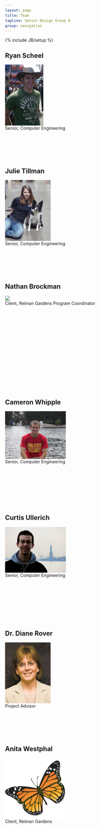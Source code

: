 ```yaml
---
layout: page
title: Team
tagline: Senior Design Group 8
group: navigation
---
```

{% include JB/setup %}

<style>
  img {
    max-width: 200px; 
    max-height:200px; 
    display:block; 
   /* border: 1px solid black;*/
  }
  .cont {
    display:block;
    height: 350px;
    width: 300px;
  }
</style>

<div class="row">
  <div class="span6">
    <div class="cont">
    <h2>Ryan Scheel</h2>
      <img src="img/ryan.jpg"/>
      Senior, Computer Engineering
    </div>
    <div class="cont">
    <h2>Julie Tillman</h2>
      <img src="img/julie.jpg"/>
      Senior, Computer Engineering
    </div>
    <div class="cont">
    <h2>Nathan Brockman</h2>
      <img src="img/nathan.png"/>
      Client, Reiman Gardens Program Coordinator
    </div>
  </div>
  <div class="span6">
    <div class="cont">
    <h2>Cameron Whipple</h2>
      <img src="img/cameron.jpg"/>
      Senior, Computer Engineering
    </div>
    <div class="cont">
    <h2>Curtis Ullerich</h2>
      <img src="img/curtis.jpg"/>
      Senior, Computer Engineering
    </div>
    <div class="cont">
    <h2>Dr. Diane Rover</h2>
      <img src="img/diane.jpg"/>
      Project Advisor
    </div> 
  </div>
  <div class="span6">
    <div class="cont">
      <h2>Anita Westphal</h2>
      <img src="img/monarch.png"/>
      Client, Reiman Gardens
    </div>
    <div class="cont">
    </div>
  </div>
</div>

